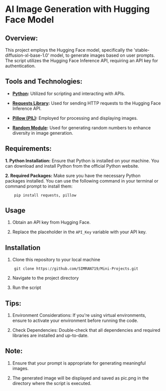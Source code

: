 # AI Image Generation with Hugging Face Model

## Overview:
This project employs the Hugging Face model, specifically the 'stable-diffusion-xl-base-1.0' model, to generate images based on user prompts. The script utilizes the Hugging Face Inference API, requiring an API key for authentication.

## Tools and Technologies:

* **[Python](https://www.python.org/):** Utilized for scripting and interacting with APIs.

* **[Requests Library](https://docs.python-requests.org/en/master/):** Used for sending HTTP requests to the Hugging Face Inference API.

* **[Pillow (PIL)](https://pillow.readthedocs.io/en/stable/):** Employed for processing and displaying images.

* **[Random Module](https://docs.python.org/3/library/random.html):** Used for generating random numbers to enhance diversity in image generation.

## Requirements:

**1. Python Installation:** 
Ensure that Python is installed on your machine. You can download and install Python from the official Python website.

**2. Required Packages:**
Make sure you have the necessary Python packages installed. You can use the following command in your terminal or command prompt to install them:

```
    pip install requests, pillow
```
## Usage

1.  Obtain an API key from Hugging Face.

2. Replace the placeholder in the `API_Key` variable with your API key.

## Installation

1. Clone this repository to your local machine

```
    git clone https://github.com/SIMRAN719/Mini-Projects.git
```

2. Navigate to the project directory

3. Run the script

## Tips:

1. Environment Considerations: If you're using virtual environments, ensure to activate your environment before running the code.

2. Check Dependencies: Double-check that all dependencies and required libraries are installed and up-to-date.

## Note:

1. Ensure that your prompt is appropriate for generating meaningful images.

2. The generated image will be displayed and saved as pic.png in the directory where the script is executed.